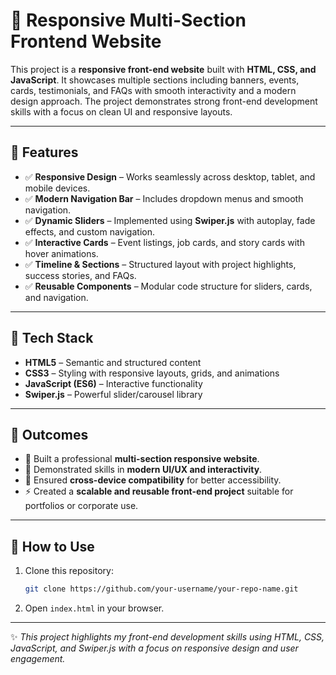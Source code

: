 # 📌 Responsive Multi-Section Frontend Website  

This project is a **responsive front-end website** built with **HTML, CSS, and JavaScript**. It showcases multiple sections including banners, events, cards, testimonials, and FAQs with smooth interactivity and a modern design approach. The project demonstrates strong front-end development skills with a focus on clean UI and responsive layouts.  

---

## 🔹 Features  
- ✅ **Responsive Design** – Works seamlessly across desktop, tablet, and mobile devices.  
- ✅ **Modern Navigation Bar** – Includes dropdown menus and smooth navigation.  
- ✅ **Dynamic Sliders** – Implemented using **Swiper.js** with autoplay, fade effects, and custom navigation.  
- ✅ **Interactive Cards** – Event listings, job cards, and story cards with hover animations.  
- ✅ **Timeline & Sections** – Structured layout with project highlights, success stories, and FAQs.  
- ✅ **Reusable Components** – Modular code structure for sliders, cards, and navigation.  

---

## 🔹 Tech Stack  
- **HTML5** – Semantic and structured content  
- **CSS3** – Styling with responsive layouts, grids, and animations  
- **JavaScript (ES6)** – Interactive functionality  
- **Swiper.js** – Powerful slider/carousel library  

---

## 🔹 Outcomes  
- 🚀 Built a professional **multi-section responsive website**.  
- 🎨 Demonstrated skills in **modern UI/UX and interactivity**.  
- 📱 Ensured **cross-device compatibility** for better accessibility.  
- ⚡ Created a **scalable and reusable front-end project** suitable for portfolios or corporate use.  

---

## 🔧 How to Use  
1. Clone this repository:  
   ```bash
   git clone https://github.com/your-username/your-repo-name.git
   ```  
2. Open `index.html` in your browser.  

---

✨ *This project highlights my front-end development skills using HTML, CSS, JavaScript, and Swiper.js with a focus on responsive design and user engagement.*  
